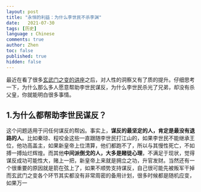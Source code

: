 ```yaml
---
layout: post
title: "永恒的利益：为什么李世民不杀李渊"
date:   2021-07-30
tags: [历史]
language : Chinese
comments: true
author: Zhen
toc: false
published: true
hidden: false
---
```

最近在看了很多[玄武门之变的讲座](https://youtu.be/-EiKqFo029A)之后，对人性的洞察又有了质的提升。仔细思考一下，为什么那么多人愿意帮助李世民谋反，为什么李世民杀光了兄弟，却没有杀父皇，你就能明白很多事情。

## 1.为什么都帮助李世民谋反？
这个问题适用于问任何谋反的帮凶。事实上，**谋反的最坚定的人，肯定是最没有退路的人**。比如秦琼、程咬金这些一直跟随李世民打江山的，如果李世民不能继承王位，他功高盖主，如果新皇帝上位清算，他们都跑不了，所以与其慢性死亡，不如搏一搏灿烂辉煌。而其他**中间派倒戈的人，大多是赌徒心理**，不满足于现状，觉得谋反成功可能性大，赌上一把，新皇帝上来就是拥立之功，升官发财。当然还有一个很重要的原因就是箭在弦上了，如果不顺势支持谋反，自己很可能先被叛军干掉
而玄武门之变各个环节其实都没有非常周密的备用计划，很多时候都是随机应变，如果万一
<!--stackedit_data:
eyJoaXN0b3J5IjpbLTI0ODgzODQ3NF19
-->
